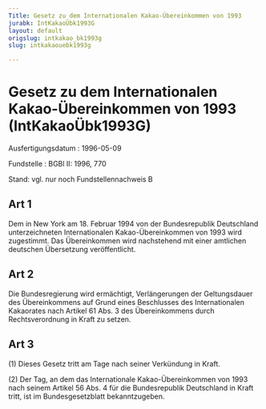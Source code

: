 ```yaml
---
Title: Gesetz zu dem Internationalen Kakao-Übereinkommen von 1993
jurabk: IntKakaoÜbk1993G
layout: default
origslug: intkakao_bk1993g
slug: intkakaouebk1993g

---
```


# Gesetz zu dem Internationalen Kakao-Übereinkommen von 1993 (IntKakaoÜbk1993G)

Ausfertigungsdatum
:   1996-05-09

Fundstelle
:   BGBl II: 1996, 770

Stand: vgl. nur noch Fundstellennachweis B


## Art 1

Dem in New York am 18. Februar 1994 von der Bundesrepublik Deutschland
unterzeichneten Internationalen Kakao-Übereinkommen von 1993 wird
zugestimmt. Das Übereinkommen wird nachstehend mit einer amtlichen
deutschen Übersetzung veröffentlicht.


## Art 2

Die Bundesregierung wird ermächtigt, Verlängerungen der Geltungsdauer
des Übereinkommens auf Grund eines Beschlusses des Internationalen
Kakaorates nach Artikel 61 Abs. 3 des Übereinkommens durch
Rechtsverordnung in Kraft zu setzen.


## Art 3

(1) Dieses Gesetz tritt am Tage nach seiner Verkündung in Kraft.

(2) Der Tag, an dem das Internationale Kakao-Übereinkommen von 1993
nach seinem Artikel 56 Abs. 4 für die Bundesrepublik Deutschland in
Kraft tritt, ist im Bundesgesetzblatt bekanntzugeben.

